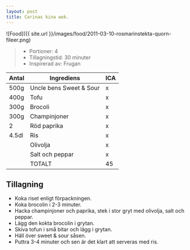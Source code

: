 ```yaml
---
layout: post
title: Carinas kina wok.
---
```


![Food]({{ site.url }}/images/food/2011-03-10-rosmarinstekta-quorn-fileer.png)

>* Portioner: 4
>* Tillagningstid: 30 minuter
>* Inspirerad av: Frugan

Antal | Ingrediens                | ICA
----- | ------------------------- | ---
500g  | Uncle bens Sweet & Sour   | x
400g  | Tofu                      | x
300g  | Brocoli                   | x
300g  | Champinjoner              | x
2     | Röd paprika               | x
4.5dl | Ris                       | x
      | Olivolja                  | x
      | Salt och peppar           | x
      | TOTALT                    | 45

Tillagning
----------

* Koka riset enligt förpackningen.
* Koka brocolin i 2-3 minuter.
* Hacka champinjoner och paprika, stek i stor gryt med olivolja,
  salt och peppar.
* Lägg den kokta brocolin i grytan.
* Skiva tofun i små bitar och lägg i grytan.
* Häll över sweet & sour såsen.
* Puttra 3-4 minuter och sen är det klart att serveras med ris.
